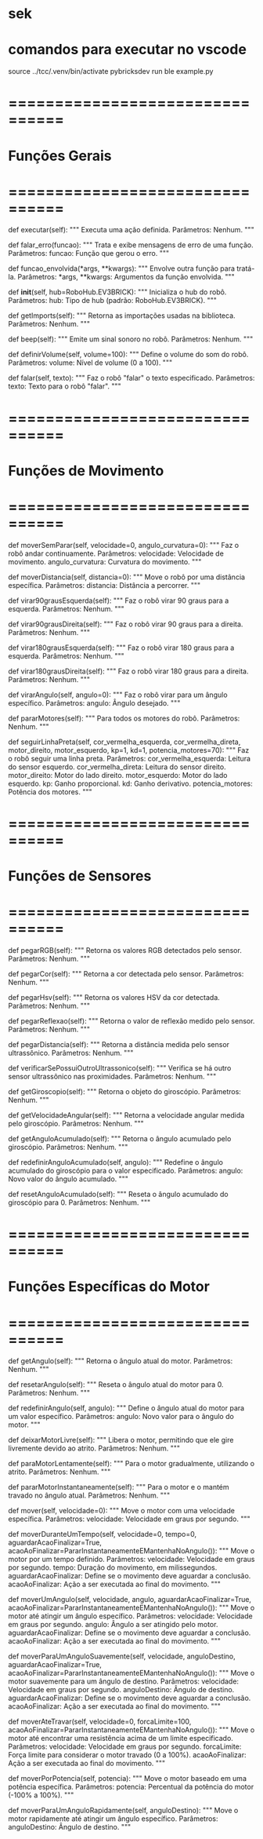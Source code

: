 # sek
# comandos para executar no vscode
source ../tcc/.venv/bin/activate
pybricksdev run ble example.py

# ================================
# Funções Gerais
# ================================
def executar(self):
    """
    Executa uma ação definida.
    Parâmetros: Nenhum.
    """

def falar_erro(funcao):
    """
    Trata e exibe mensagens de erro de uma função.
    Parâmetros:
        funcao: Função que gerou o erro.
    """

def funcao_envolvida(*args, **kwargs):
    """
    Envolve outra função para tratá-la.
    Parâmetros:
        *args, **kwargs: Argumentos da função envolvida.
    """

def __init__(self, hub=RoboHub.EV3BRICK):
    """
    Inicializa o hub do robô.
    Parâmetros:
        hub: Tipo de hub (padrão: RoboHub.EV3BRICK).
    """

def getImports(self):
    """
    Retorna as importações usadas na biblioteca.
    Parâmetros: Nenhum.
    """

def beep(self):
    """
    Emite um sinal sonoro no robô.
    Parâmetros: Nenhum.
    """

def definirVolume(self, volume=100):
    """
    Define o volume do som do robô.
    Parâmetros:
        volume: Nível de volume (0 a 100).
    """

def falar(self, texto):
    """
    Faz o robô "falar" o texto especificado.
    Parâmetros:
        texto: Texto para o robô "falar".
    """

# ================================
# Funções de Movimento
# ================================
def moverSemParar(self, velocidade=0, angulo_curvatura=0):
    """
    Faz o robô andar continuamente.
    Parâmetros:
        velocidade: Velocidade de movimento.
        angulo_curvatura: Curvatura do movimento.
    """

def moverDistancia(self, distancia=0):
    """
    Move o robô por uma distância específica.
    Parâmetros:
        distancia: Distância a percorrer.
    """

def virar90grausEsquerda(self):
    """
    Faz o robô virar 90 graus para a esquerda.
    Parâmetros: Nenhum.
    """

def virar90grausDireita(self):
    """
    Faz o robô virar 90 graus para a direita.
    Parâmetros: Nenhum.
    """

def virar180grausEsquerda(self):
    """
    Faz o robô virar 180 graus para a esquerda.
    Parâmetros: Nenhum.
    """

def virar180grausDireita(self):
    """
    Faz o robô virar 180 graus para a direita.
    Parâmetros: Nenhum.
    """

def virarAngulo(self, angulo=0):
    """
    Faz o robô virar para um ângulo específico.
    Parâmetros:
        angulo: Ângulo desejado.
    """

def pararMotores(self):
    """
    Para todos os motores do robô.
    Parâmetros: Nenhum.
    """

def seguirLinhaPreta(self, cor_vermelha_esquerda, cor_vermelha_direta, motor_direito, motor_esquerdo, kp=1, kd=1, potencia_motores=70):
    """
    Faz o robô seguir uma linha preta.
    Parâmetros:
        cor_vermelha_esquerda: Leitura do sensor esquerdo.
        cor_vermelha_direta: Leitura do sensor direito.
        motor_direito: Motor do lado direito.
        motor_esquerdo: Motor do lado esquerdo.
        kp: Ganho proporcional.
        kd: Ganho derivativo.
        potencia_motores: Potência dos motores.
    """

# ================================
# Funções de Sensores
# ================================
def pegarRGB(self):
    """
    Retorna os valores RGB detectados pelo sensor.
    Parâmetros: Nenhum.
    """

def pegarCor(self):
    """
    Retorna a cor detectada pelo sensor.
    Parâmetros: Nenhum.
    """

def pegarHsv(self):
    """
    Retorna os valores HSV da cor detectada.
    Parâmetros: Nenhum.
    """

def pegarReflexao(self):
    """
    Retorna o valor de reflexão medido pelo sensor.
    Parâmetros: Nenhum.
    """

def pegarDistancia(self):
    """
    Retorna a distância medida pelo sensor ultrassônico.
    Parâmetros: Nenhum.
    """

def verificarSePossuiOutroUltrassonico(self):
    """
    Verifica se há outro sensor ultrassônico nas proximidades.
    Parâmetros: Nenhum.
    """

def getGiroscopio(self):
    """
    Retorna o objeto do giroscópio.
    Parâmetros: Nenhum.
    """

def getVelocidadeAngular(self):
    """
    Retorna a velocidade angular medida pelo giroscópio.
    Parâmetros: Nenhum.
    """

def getAnguloAcumulado(self):
    """
    Retorna o ângulo acumulado pelo giroscópio.
    Parâmetros: Nenhum.
    """

def redefinirAnguloAcumulado(self, angulo):
    """
    Redefine o ângulo acumulado do giroscópio para o valor especificado.
    Parâmetros:
        angulo: Novo valor do ângulo acumulado.
    """

def resetAnguloAcumulado(self):
    """
    Reseta o ângulo acumulado do giroscópio para 0.
    Parâmetros: Nenhum.
    """

# ================================
# Funções Específicas do Motor
# ================================
def getAngulo(self):
    """
    Retorna o ângulo atual do motor.
    Parâmetros: Nenhum.
    """

def resetarAngulo(self):
    """
    Reseta o ângulo atual do motor para 0.
    Parâmetros: Nenhum.
    """

def redefinirAngulo(self, angulo):
    """
    Define o ângulo atual do motor para um valor específico.
    Parâmetros:
        angulo: Novo valor para o ângulo do motor.
    """

def deixarMotorLivre(self):
    """
    Libera o motor, permitindo que ele gire livremente devido ao atrito.
    Parâmetros: Nenhum.
    """

def paraMotorLentamente(self):
    """
    Para o motor gradualmente, utilizando o atrito.
    Parâmetros: Nenhum.
    """

def pararMotorInstantaneamente(self):
    """
    Para o motor e o mantém travado no ângulo atual.
    Parâmetros: Nenhum.
    """

def mover(self, velocidade=0):
    """
    Move o motor com uma velocidade específica.
    Parâmetros:
        velocidade: Velocidade em graus por segundo.
    """

def moverDuranteUmTempo(self, velocidade=0, tempo=0, aguardarAcaoFinalizar=True, acaoAoFinalizar=PararInstantaneamenteEMantenhaNoAngulo()):
    """
    Move o motor por um tempo definido.
    Parâmetros:
        velocidade: Velocidade em graus por segundo.
        tempo: Duração do movimento, em milissegundos.
        aguardarAcaoFinalizar: Define se o movimento deve aguardar a conclusão.
        acaoAoFinalizar: Ação a ser executada ao final do movimento.
    """

def moverUmAngulo(self, velocidade, angulo, aguardarAcaoFinalizar=True, acaoAoFinalizar=PararInstantaneamenteEMantenhaNoAngulo()):
    """
    Move o motor até atingir um ângulo específico.
    Parâmetros:
        velocidade: Velocidade em graus por segundo.
        angulo: Ângulo a ser atingido pelo motor.
        aguardarAcaoFinalizar: Define se o movimento deve aguardar a conclusão.
        acaoAoFinalizar: Ação a ser executada ao final do movimento.
    """

def moverParaUmAnguloSuavemente(self, velocidade, anguloDestino, aguardarAcaoFinalizar=True, acaoAoFinalizar=PararInstantaneamenteEMantenhaNoAngulo()):
    """
    Move o motor suavemente para um ângulo de destino.
    Parâmetros:
        velocidade: Velocidade em graus por segundo.
        anguloDestino: Ângulo de destino.
        aguardarAcaoFinalizar: Define se o movimento deve aguardar a conclusão.
        acaoAoFinalizar: Ação a ser executada ao final do movimento.
    """

def moverAteTravar(self, velocidade=0, forcaLimite=100, acaoAoFinalizar=PararInstantaneamenteEMantenhaNoAngulo()):
    """
    Move o motor até encontrar uma resistência acima de um limite especificado.
    Parâmetros:
        velocidade: Velocidade em graus por segundo.
        forcaLimite: Força limite para considerar o motor travado (0 a 100%).
        acaoAoFinalizar: Ação a ser executada ao final do movimento.
    """

def moverPorPotencia(self, potencia):
    """
    Move o motor baseado em uma potência específica.
    Parâmetros:
        potencia: Percentual da potência do motor (-100% a 100%).
    """

def moverParaUmAnguloRapidamente(self, anguloDestino):
    """
    Move o motor rapidamente até atingir um ângulo específico.
    Parâmetros:
        anguloDestino: Ângulo de destino.
    """
